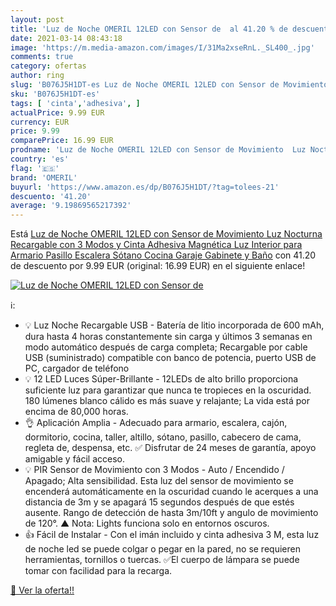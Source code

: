 ```yaml
---
layout: post
title: 'Luz de Noche OMERIL 12LED con Sensor de  al 41.20 % de descuento'
date: 2021-03-14 08:43:18
image: 'https://m.media-amazon.com/images/I/31Ma2xseRnL._SL400_.jpg'
comments: true
category: ofertas
author: ring
slug: 'B076J5H1DT-es Luz de Noche OMERIL 12LED con Sensor de Movimiento Luz...'
sku: 'B076J5H1DT-es'
tags: [ 'cinta','adhesiva', ]
actualPrice: 9.99 EUR
currency: EUR
price: 9.99
comparePrice: 16.99 EUR
prodname: 'Luz de Noche OMERIL 12LED con Sensor de Movimiento  Luz Nocturna Recargable con 3 Modos y Cinta Adhesiva Magnética  Luz Interior para Armario Pasillo  Escalera  Sótano  Cocina  Garaje  Gabinete y Baño'
country: 'es'
flag: '🇪🇸'
brand: 'OMERIL'
buyurl: 'https://www.amazon.es/dp/B076J5H1DT/?tag=tolees-21'
descuento: '41.20'
average: '9.19869565217392'
---
```


Está [Luz de Noche OMERIL 12LED con Sensor de Movimiento  Luz Nocturna Recargable con 3 Modos y Cinta Adhesiva Magnética  Luz Interior para Armario Pasillo  Escalera  Sótano  Cocina  Garaje  Gabinete y Baño](https://www.amazon.es/dp/B076J5H1DT/?tag=tolees-21) con 41.20 de descuento por 9.99 EUR (original: 16.99 EUR) en el siguiente enlace!

[![Luz de Noche OMERIL 12LED con Sensor de ](https://m.media-amazon.com/images/I/31Ma2xseRnL._SL400_.jpg)](https://www.amazon.es/dp/B076J5H1DT/?tag=tolees-21)

ℹ️:

- 💡 Luz Noche Recargable USB - Batería de litio incorporada de 600 mAh, dura hasta 4 horas constantemente sin carga y últimos 3 semanas en modo automático después de carga completa; Recargable por cable USB (suministrado) compatible con banco de potencia, puerto USB de PC, cargador de teléfono
- 💡 12 LED Luces Súper-Brillante - 12LEDs de alto brillo proporciona suficiente luz para garantizar que nunca te tropieces en la oscuridad. 180 lúmenes blanco cálido es más suave y relajante; La vida está por encima de 80,000 horas.
- 👌 Aplicación Amplia - Adecuado para armario, escalera, cajón, dormitorio, cocina, taller, altillo, sótano, pasillo, cabecero de cama, regleta de, despensa, etc. ✅ Disfrutar de 24 meses de garantía, apoyo amigable y fácil acceso.
- 💡 PIR Sensor de Movimiento con 3 Modos - Auto / Encendido / Apagado; Alta sensibilidad. Esta luz del sensor de movimiento se encenderá automáticamente en la oscuridad cuando le acerques a una distancia de 3m y se apagará 15 segundos después de que estés ausente. Rango de detección de hasta 3m/10ft y angulo de movimiento de 120°. ▲ Nota: Lights funciona solo en entornos oscuros.
- 👍 Fácil de Instalar - Con el imán incluido y cinta adhesiva 3 M, esta luz de noche led se puede colgar o pegar en la pared, no se requieren herramientas, tornillos o tuercas. ✅El cuerpo de lámpara se puede tomar con facilidad para la recarga.

[🛒 Ver la oferta!!](https://www.amazon.es/dp/B076J5H1DT/?tag=tolees-21)
